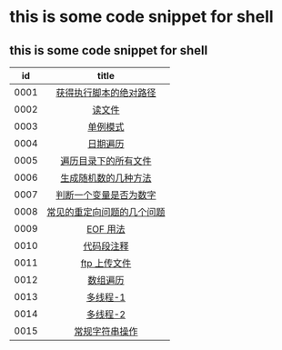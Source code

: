 # this is some code snippet for shell

## this is some code snippet for shell

|id|title|
|:---:|:---:|
|0001|[获得执行脚本的绝对路径](https://github.com/lyx003288/shell/blob/master/0001.obtain-script-path.sh)|
|0002|[读文件](https://github.com/lyx003288/shell/blob/master/0002.read-file.sh)|
|0003|[单例模式](https://github.com/lyx003288/shell/blob/master/0003.singleton-pattern.sh)|
|0004|[日期遍历](https://github.com/lyx003288/shell/blob/master/0004.date-traverse.sh)|
|0005|[遍历目录下的所有文件](https://github.com/lyx003288/shell/blob/master/0005.traverse-directory-files.sh)|
|0006|[生成随机数的几种方法](https://github.com/lyx003288/shell/blob/master/0006.generate-random-num.sh)|
|0007|[判断一个变量是否为数字](https://github.com/lyx003288/shell/blob/master/0007.check_digit.sh)|
|0008|[常见的重定向问题的几个问题](https://github.com/lyx003288/shell/blob/master/0008.redirect.sh)|
|0009|[EOF 用法](https://github.com/lyx003288/shell/blob/master/0009.eof.sh)|
|0010|[代码段注释](https://github.com/lyx003288/shell/blob/master/0010.commentblock.sh)|
|0011|[ftp 上传文件](https://github.com/lyx003288/shell/blob/master/0011.ftp_mput.sh)|
|0012|[数组遍历](https://github.com/lyx003288/shell/blob/master/0012.traverse-array.sh)|
|0013|[多线程-1](https://github.com/lyx003288/shell/blob/master/0013.multithreading-1.sh)|
|0014|[多线程-2](https://github.com/lyx003288/shell/blob/master/0014.multithreading-2.sh)|
|0015|[常规字符串操作](https://github.com/lyx003288/shell/blob/master/0015.string.sh)|
